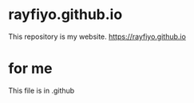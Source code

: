 # rayfiyo.github.io
This repository is my website.
https://rayfiyo.github.io

# for me
This file is in .github
